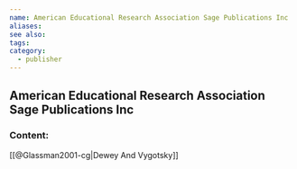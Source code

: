 ```yaml
---
name: American Educational Research Association Sage Publications Inc
aliases:
see also:
tags:
category:
  - publisher
---
```


## American Educational Research Association Sage Publications Inc

### Content:
[[@Glassman2001-cg|Dewey And Vygotsky]]